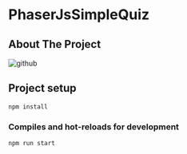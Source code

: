 # PhaserJsSimpleQuiz


## About The Project
![github](https://user-images.githubusercontent.com/32990205/96176949-c653dc00-0f35-11eb-94ed-ce537b4ba8be.gif)


## Project setup
```
npm install
```

### Compiles and hot-reloads for development
```
npm run start
```
